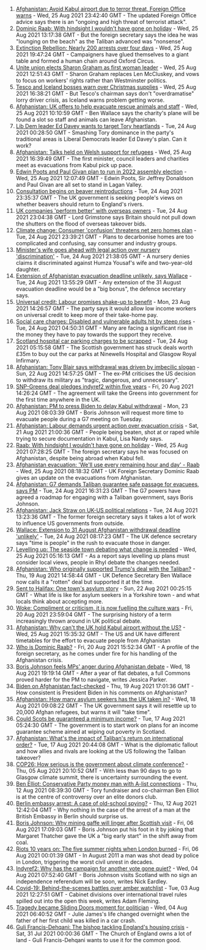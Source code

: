 1. [Afghanistan: Avoid Kabul airport due to terror threat, Foreign Office warns](https://www.bbc.co.uk/news/uk-58337632?at_medium=RSS&at_campaign=KARANGA) - Wed, 25 Aug 2021 23:42:40 GMT - The updated Foreign Office advice says there is an "ongoing and high threat of terrorist attack".
2. [Dominic Raab: With hindsight I wouldn't have gone on holiday](https://www.bbc.co.uk/news/uk-58327088?at_medium=RSS&at_campaign=KARANGA) - Wed, 25 Aug 2021 13:17:38 GMT - But the foreign secretary says the idea he was "lounging on the beach" as the Taliban advanced was "nonsense".
3. [Extinction Rebellion: Nearly 200 arrests over four days](https://www.bbc.co.uk/news/uk-england-london-58324146?at_medium=RSS&at_campaign=KARANGA) - Wed, 25 Aug 2021 19:47:24 GMT - Campaigners have glued themselves to a giant table and formed a human chain around Oxford Circus.
4. [Unite union elects Sharon Graham as first woman leader](https://www.bbc.co.uk/news/uk-politics-58331178?at_medium=RSS&at_campaign=KARANGA) - Wed, 25 Aug 2021 12:51:43 GMT - Sharon Graham replaces Len McCluskey, and vows to focus on workers' rights rather than Westminster politics.
5. [Tesco and Iceland bosses warn over Christmas supplies](https://www.bbc.co.uk/news/business-58329439?at_medium=RSS&at_campaign=KARANGA) - Wed, 25 Aug 2021 16:38:21 GMT - But Tesco's chairman says don't "overdramatise" lorry driver crisis, as Iceland warns problem getting worse.
6. [Afghanistan: UK offers to help evacuate rescue animals and staff](https://www.bbc.co.uk/news/uk-politics-58328966?at_medium=RSS&at_campaign=KARANGA) - Wed, 25 Aug 2021 10:10:59 GMT - Ben Wallace says the charity's plane will be found a slot so staff and animals can leave Afghanistan.
7. [Lib Dem leader Ed Davey wants to target Tory heartlands](https://www.bbc.co.uk/news/uk-politics-58306872?at_medium=RSS&at_campaign=KARANGA) - Tue, 24 Aug 2021 00:28:50 GMT - Smashing Tory dominance in the party's traditional areas is Liberal Democrats leader Ed Davey's plan. Can it work?
8. [Afghanistan: Talks held on Welsh support for refugees](https://www.bbc.co.uk/news/uk-wales-politics-58322012?at_medium=RSS&at_campaign=KARANGA) - Wed, 25 Aug 2021 16:39:49 GMT - The first minister, council leaders and charities meet as evacuations from Kabul pick up pace.
9. [Edwin Poots and Paul Givan plan to run in 2022 assembly election](https://www.bbc.co.uk/news/uk-northern-ireland-58327804?at_medium=RSS&at_campaign=KARANGA) - Wed, 25 Aug 2021 12:07:49 GMT - Edwin Poots, Sir Jeffrey Donaldson and Paul Givan are all set to stand in Lagan Valley.
10. [Consultation begins on beaver reintroductions](https://www.bbc.co.uk/news/science-environment-58322561?at_medium=RSS&at_campaign=KARANGA) - Tue, 24 Aug 2021 23:35:37 GMT - The UK government is seeking people's views on whether beavers should return to England's rivers.
11. [UK companies 'perform better' with overseas owners](https://www.bbc.co.uk/news/business-58321735?at_medium=RSS&at_campaign=KARANGA) - Tue, 24 Aug 2021 23:04:38 GMT - Lord Grimstone says Britain should not pull down the shutters on the flood of overseas takeover bids.
12. [Climate change: Consumer 'confusion' threatens net zero homes plan](https://www.bbc.co.uk/news/science-environment-58320578?at_medium=RSS&at_campaign=KARANGA) - Tue, 24 Aug 2021 23:39:21 GMT - Plans to decarbonise homes are too complicated and confusing, say consumer and industry groups.
13. [Minister's wife goes ahead with legal action over nursery 'discrimination'](https://www.bbc.co.uk/news/uk-scotland-tayside-central-58322040?at_medium=RSS&at_campaign=KARANGA) - Tue, 24 Aug 2021 21:38:05 GMT - A nursery denies claims it discriminated against Humza Yousaf's wife and two-year-old daughter.
14. [Extension of Afghanistan evacuation deadline unlikely, says Wallace](https://www.bbc.co.uk/news/uk-58312134?at_medium=RSS&at_campaign=KARANGA) - Tue, 24 Aug 2021 13:55:29 GMT - Any extension of the 31 August evacuation deadline would be a "big bonus", the defence secretary says.
15. [Universal credit: Labour promises shake-up to benefit](https://www.bbc.co.uk/news/uk-politics-58304242?at_medium=RSS&at_campaign=KARANGA) - Mon, 23 Aug 2021 14:26:57 GMT - The party says it would allow low income workers on universal credit to keep more of their take-home pay.
16. [Social care charges: Disabled and vulnerable adults hit by steep rises](https://www.bbc.co.uk/news/uk-58259678?at_medium=RSS&at_campaign=KARANGA) - Tue, 24 Aug 2021 04:50:31 GMT - Many are facing a significant rise in the money they have to pay towards the support they receive.
17. [Scotland hospital car parking charges to be scrapped](https://www.bbc.co.uk/news/uk-scotland-58306354?at_medium=RSS&at_campaign=KARANGA) - Tue, 24 Aug 2021 05:15:58 GMT - The Scottish government has struck deals worth £35m to buy out the car parks at Ninewells Hospital and Glasgow Royal Infirmary.
18. [Afghanistan: Tony Blair says withdrawal was driven by imbecilic slogan](https://www.bbc.co.uk/news/uk-58295384?at_medium=RSS&at_campaign=KARANGA) - Sun, 22 Aug 2021 14:57:25 GMT - The ex-PM criticises the US decision to withdraw its military as "tragic, dangerous, and unnecessary".
19. [SNP-Greens deal pledges indyref2 within five years](https://www.bbc.co.uk/news/uk-scotland-scotland-politics-58272209?at_medium=RSS&at_campaign=KARANGA) - Fri, 20 Aug 2021 14:26:24 GMT - The agreement will take the Greens into government for the first time anywhere in the UK.
20. [Afghanistan: PM to press Biden to delay Kabul withdrawal](https://www.bbc.co.uk/news/uk-58301269?at_medium=RSS&at_campaign=KARANGA) - Mon, 23 Aug 2021 08:03:39 GMT - Boris Johnson will request more time to evacuate people during a G7 meeting on Tuesday.
21. [Afghanistan: Labour demands urgent action over evacuation crisis](https://www.bbc.co.uk/news/uk-58290593?at_medium=RSS&at_campaign=KARANGA) - Sat, 21 Aug 2021 21:00:36 GMT - People being beaten, shot at or raped while trying to secure documentation in Kabul, Lisa Nandy says.
22. [Raab: With hindsight I wouldn't have gone on holiday](https://www.bbc.co.uk/news/uk-58327704?at_medium=RSS&at_campaign=KARANGA) - Wed, 25 Aug 2021 07:28:25 GMT - The foreign secretary says he was focused on Afghanistan, despite being abroad when Kabul fell.
23. [Afghanistan evacuation: 'We'll use every remaining hour and day' - Raab](https://www.bbc.co.uk/news/uk-58328004?at_medium=RSS&at_campaign=KARANGA) - Wed, 25 Aug 2021 08:18:32 GMT - UK Foreign Secretary Dominic Raab gives an update on the evacuations from Afghanistan.
24. [Afghanistan: G7 demands Taliban guarantee safe passage for evacuees, says PM](https://www.bbc.co.uk/news/uk-politics-58320219?at_medium=RSS&at_campaign=KARANGA) - Tue, 24 Aug 2021 16:31:23 GMT - The G7 powers have agreed a roadmap for engaging with a Taliban government, says Boris Johnson.
25. [Afghanistan: Jack Straw on UK-US political relations](https://www.bbc.co.uk/news/uk-politics-58308223?at_medium=RSS&at_campaign=KARANGA) - Tue, 24 Aug 2021 13:23:36 GMT - The former foreign secretary says it takes a lot of work to influence US governments from outside.
26. [Wallace: Extension to 31 August Afghanistan withdrawal deadline 'unlikely'](https://www.bbc.co.uk/news/uk-58315478?at_medium=RSS&at_campaign=KARANGA) - Tue, 24 Aug 2021 08:17:23 GMT - The UK defence secretary says "time is people" in the rush to evacuate those in danger.
27. [Levelling up: The seaside town debating what change is needed](https://www.bbc.co.uk/news/uk-58248594?at_medium=RSS&at_campaign=KARANGA) - Wed, 25 Aug 2021 05:16:13 GMT - As a report says levelling up plans must consider local views, people in Rhyl debate the changes needed.
28. [Afghanistan: Who originally supported Trump's deal with the Taliban?](https://www.bbc.co.uk/news/58271943?at_medium=RSS&at_campaign=KARANGA) - Thu, 19 Aug 2021 14:58:44 GMT - UK Defence Secretary Ben Wallace now calls it a "rotten" deal but supported it at the time.
29. [Sent to Halifax: One town's asylum story](https://www.bbc.co.uk/news/uk-politics-58270841?at_medium=RSS&at_campaign=KARANGA) - Sun, 22 Aug 2021 00:25:15 GMT - What life is like for asylum seekers in a Yorkshire town - and what locals think about accepting more.
30. [Woke: Compliment or criticism, it is now fuelling the culture wars](https://www.bbc.co.uk/news/uk-politics-58281576?at_medium=RSS&at_campaign=KARANGA) - Fri, 20 Aug 2021 23:59:04 GMT - The surprising history of a term increasingly thrown around in UK political debate.
31. [Afghanistan: Why can't the UK hold Kabul airport without the US?](https://www.bbc.co.uk/news/world-58305185?at_medium=RSS&at_campaign=KARANGA) - Wed, 25 Aug 2021 15:35:32 GMT - The US and UK have different timetables for the effort to evacuate people from Afghanistan
32. [Who is Dominic Raab?](https://www.bbc.co.uk/news/uk-politics-52064637?at_medium=RSS&at_campaign=KARANGA) - Fri, 20 Aug 2021 15:52:34 GMT - A profile of the foreign secretary, as he comes under fire for his handling of the Afghanistan crisis.
33. [Boris Johnson feels MPs' anger during Afghanistan debate](https://www.bbc.co.uk/news/uk-politics-58256616?at_medium=RSS&at_campaign=KARANGA) - Wed, 18 Aug 2021 19:19:14 GMT - After a year of flat debates, a full Commons proved harder for the PM to navigate, writes Jessica Parker.
34. [Biden on Afghanistan fact-checked](https://www.bbc.co.uk/news/58243158?at_medium=RSS&at_campaign=KARANGA) - Thu, 19 Aug 2021 17:01:36 GMT - How consistent is President Biden in his comments on Afghanistan?
35. [Afghanistan: How many asylum seekers has the UK taken in?](https://www.bbc.co.uk/news/uk-58245684?at_medium=RSS&at_campaign=KARANGA) - Wed, 18 Aug 2021 09:08:22 GMT - The UK government says it will resettle up to 20,000 Afghan refugees, but warns it will "take time".
36. [Could Scots be guaranteed a minimum income?](https://www.bbc.co.uk/news/uk-scotland-scotland-politics-58230375?at_medium=RSS&at_campaign=KARANGA) - Tue, 17 Aug 2021 05:24:30 GMT - The government is to start work on plans for an income guarantee scheme aimed at wiping out poverty in Scotland.
37. [Afghanistan: What's the impact of Taliban's return on international order?](https://www.bbc.co.uk/news/world-us-canada-58248864?at_medium=RSS&at_campaign=KARANGA) - Tue, 17 Aug 2021 20:44:08 GMT - What is the diplomatic fallout and how allies and rivals are looking at the US following the Taliban takeover?
38. [COP26: How serious is the government about climate conference?](https://www.bbc.co.uk/news/uk-politics-58107010?at_medium=RSS&at_campaign=KARANGA) - Thu, 05 Aug 2021 20:10:52 GMT - With less than 90 days to go to Glasgow climate summit, there is uncertainty surrounding the event.
39. [Ben Elliot: Conservative Party money man with A-list connections](https://www.bbc.co.uk/news/uk-politics-58100884?at_medium=RSS&at_campaign=KARANGA) - Thu, 12 Aug 2021 08:39:30 GMT - Tory fundraiser and co-chairman Ben Elliot is at the centre of controversy over an elite donors club.
40. [Berlin embassy arrest: A case of old-school spying?](https://www.bbc.co.uk/news/uk-58185957?at_medium=RSS&at_campaign=KARANGA) - Thu, 12 Aug 2021 12:42:04 GMT - Why nothing in the case of the arrest of a man at the British Embassy in Berlin should surprise us.
41. [Boris Johnson: Why mining gaffe will linger after Scottish visit](https://www.bbc.co.uk/news/uk-scotland-58117514?at_medium=RSS&at_campaign=KARANGA) - Fri, 06 Aug 2021 17:09:03 GMT - Boris Johnson put his foot in it by joking that Margaret Thatcher gave the UK a "big early start" in the shift away from coal.
42. [Riots 10 years on: The five summer nights when London burned](https://www.bbc.co.uk/news/uk-england-london-58058031?at_medium=RSS&at_campaign=KARANGA) - Fri, 06 Aug 2021 00:01:39 GMT - In August 2011 a man was shot dead by police in London, triggering the worst civil unrest in decades.
43. [Indyref2: Why has the campaign for another vote gone quiet?](https://www.bbc.co.uk/news/uk-politics-58079551?at_medium=RSS&at_campaign=KARANGA) - Wed, 04 Aug 2021 07:52:40 GMT - Boris Johnson visits Scotland with no sign an independence referendum will be soon, writes Nick Eardley.
44. [Covid-19: Behind-the-scenes battles over amber watchlist](https://www.bbc.co.uk/news/uk-politics-58072985?at_medium=RSS&at_campaign=KARANGA) - Tue, 03 Aug 2021 12:27:51 GMT - Cabinet divisions over international travel rules spilled out into the open this week, writes Adam Fleming.
45. [Tragedy became Sliding Doors moment for politician](https://www.bbc.co.uk/news/uk-wales-politics-58058218?at_medium=RSS&at_campaign=KARANGA) - Wed, 04 Aug 2021 06:40:52 GMT - Julie James's life changed overnight when the father of her first child was killed in a car crash.
46. [Guli Francis-Dehqani: The bishop tackling England's housing crisis](https://www.bbc.co.uk/news/uk-politics-57985577?at_medium=RSS&at_campaign=KARANGA) - Sat, 31 Jul 2021 00:00:36 GMT - The Church of England owns a lot of land - Guli Francis-Dehqani wants to use it for the common good.
